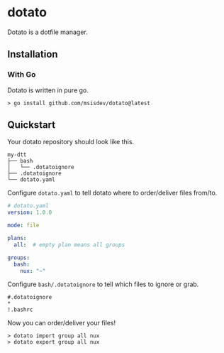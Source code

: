 # dotato
Dotato is a dotfile manager.


## Installation
### With Go
Dotato is written in pure go.
```
> go install github.com/msisdev/dotato@latest
```


## Quickstart
Your dotato repository should look like this.
```
my-dtt
├── bash
│   └── .dotatoignore
├── .dotatoignore
└── dotato.yaml
```

Configure `dotato.yaml` to tell dotato where to order/deliver files from/to.
```yaml
# dotato.yaml
version: 1.0.0

mode: file

plans:
  all:  # empty plan means all groups

groups:
  bash:
    nux: "~"
```

Configure `bash/.dotatoignore` to tell which files to ignore or grab.
```
#.dotatoignore
*
!.bashrc
```

Now you can order/deliver your files!
```
> dotato import group all nux
> dotato export group all nux
```
